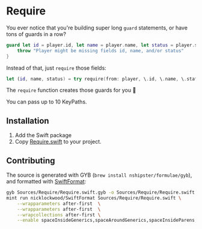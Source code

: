 # Require

You ever notice that you're building super long `guard` statements, or have tons of guards in a row?
```swift
guard let id = player.id, let name = player.name, let status = player.status else {
    throw "Player might be missing fields id, name, and/or status"
}
```
Instead of that, just `require` those fields:
```swift
let (id, name, status) = try require(from: player, \.id, \.name, \.status)
```
The `require` function creates those guards for you 🎉

You can pass up to 10 KeyPaths.

## Installation
1. Add the Swift package
2. Copy [Require.swift](Sources/Require/Require.swift) to your project.

## Contributing
The source is generated with GYB (`brew install nshipster/formulae/gyb`), and formatted with [SwiftFormat](https://github.com/nicklockwood/SwiftFormat):
```sh
gyb Sources/Require/Require.swift.gyb -o Sources/Require/Require.swift --line-directive '' &&
mint run nicklockwood/SwiftFormat Sources/Require/Require.swift \
    --wrapparameters after-first  \
    --wrapparameters after-first  \
    --wrapcollections after-first \
    --enable spaceInsideGenerics,spaceAroundGenerics,spaceInsideParens,spaceAroundParens,consecutiveSpaces,consecutiveBlankLines
```
